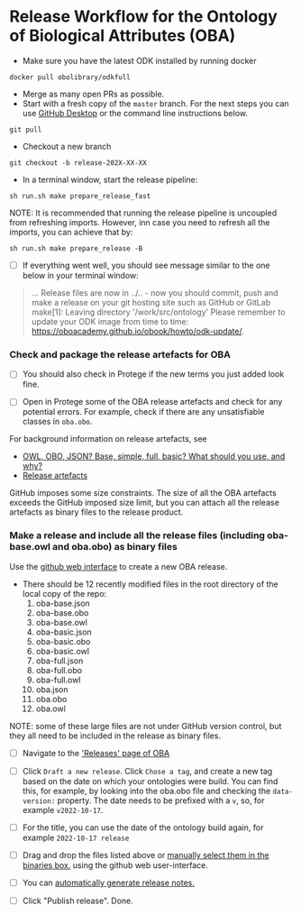Release Workflow for the Ontology of Biological Attributes (OBA)
================================================================


* Make sure you have the latest ODK installed by running docker

```shell
docker pull obolibrary/odkfull
```

* Merge as many open PRs as possible.
* Start with a fresh copy of the `master` branch. For the next steps you can use [GitHub Desktop](https://desktop.github.com/) or the command line instructions below. 

```shell
git pull
```

* Checkout a new branch

```shell
git checkout -b release-202X-XX-XX
```

* In a terminal window, start the release pipeline:

```shell
sh run.sh make prepare_release_fast
```

NOTE: It is recommended that running the release pipeline is uncoupled from refreshing imports. However, inn case you need to refresh all the imports, you can achieve that by:

```shell
sh run.sh make prepare_release -B
```

- [ ] If everything went well, you should see message similar to the one below in your terminal window:

> ...
> Release files are now in ../.. - now you should commit, push and make a release         on your git hosting site such as GitHub or GitLab
> make[1]: Leaving directory '/work/src/ontology'
> Please remember to update your ODK image from time to time: https://oboacademy.github.io/obook/howto/odk-update/.


### Check and package the release artefacts for OBA

- [ ] You should also check in Protege if the new terms you just added look fine.
- [ ] Open in Protege some of the OBA release artefacts and check for any potential errors.
For example, check if there are any unsatisfiable classes in `oba.obo`.


For background information on release artefacts, see
* [OWL, OBO, JSON? Base, simple, full, basic? What should you use, and why?](https://oboacademy.github.io/obook/explanation/owl-format-variants/)
* [Release artefacts](https://oboacademy.github.io/obook/reference/release-artefacts/)

GitHub imposes some size constraints. The size of all the OBA artefacts exceeds the GitHub imposed size limit, but you can attach all the release artefacts as binary files to the release product.

### Make a release and include all the release files (including oba-base.owl and oba.obo) as binary files

Use the [github web interface](https://docs.github.com/repositories/releasing-projects-on-github/managing-releases-in-a-repository?tool=webui) to create a new OBA release.

- There should be 12 recently modified files in the root directory of the local copy of the repo:
    1. oba-base.json
    2. oba-base.obo
    3. oba-base.owl
    4. oba-basic.json
    5. oba-basic.obo
    6. oba-basic.owl
    7. oba-full.json
    8. oba-full.obo
    9. oba-full.owl
    10. oba.json
    11. oba.obo
    12. oba.owl

NOTE: some of these large files are not under GitHub version control, but they all need to be included in the release as binary files. 

- [ ] Navigate to the ['Releases' page of OBA](https://github.com/obophenotype/bio-attribute-ontology/releases)
- [ ] Click `Draft a new release`.
Click `Chose a tag`, and create a new tag based on the date on which your ontologies were build. You can find this, for example, by looking into the oba.obo file and checking the `data-version:` property. The date needs to be prefixed with a `v`, so, for example `v2022-10-17`.
- [ ] For the title, you can use the date of the ontology build again, for example `2022-10-17 release`
- [ ] Drag and drop the files listed above or [manually select them in the binaries box.](https://docs.github.com/en/repositories/releasing-projects-on-github/managing-releases-in-a-repository) using the github web user-interface.
- [ ] You can [automatically generate release notes.](https://docs.github.com/en/repositories/releasing-projects-on-github/automatically-generated-release-notes)
- [ ] Click "Publish release". Done.

